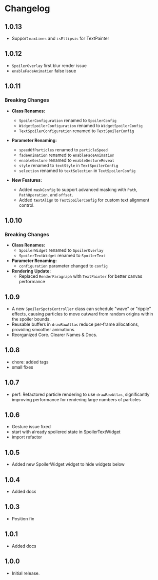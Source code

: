 # Changelog

## 1.0.13

* Support `maxLines` and `isEllipsis` for TextPainter

## 1.0.12

* `SpoilerOverlay` first blur render issue
* `enableFadeAnimation` false issue

## 1.0.11

### **Breaking Changes**

* **Class Renames:**
  * `SpoilerConfiguration` renamed to `SpoilerConfig`
  * `WidgetSpoilerConfiguration` renamed to `WidgetSpoilerConfig`
  * `TextSpoilerConfiguration` renamed to `TextSpoilerConfig`

* **Parameter Renaming:**
  * `speedOfParticles` renamed to `particleSpeed`
  * `fadeAnimation` renamed to `enableFadeAnimation`
  * `enableGesture` renamed to `enableGestureReveal`
  * `style` renamed to `textStyle` in `TextSpoilerConfig`
  * `selection` renamed to `textSelection` in `TextSpoilerConfig`

* **New Features:**
  * Added `maskConfig` to support advanced masking with `Path`, `PathOperation`, and `offset`.
  * Added `textAlign` to `TextSpoilerConfig` for custom text alignment control.

## 1.0.10

### **Breaking Changes**

* **Class Renames:**
  * `SpoilerWidget` renamed to `SpoilerOverlay`
  * `SpoilerTextWidget` renamed to `SpoilerText`
* **Parameter Renaming:**
  * `configuration` parameter changed to `config`
* **Rendering Update:**
  * Replaced `RenderParagraph` with `TextPainter` for better canvas performance

## 1.0.9

* A new `SpoilerSpotsController` class can schedule "wave" or "ripple" effects, causing particles to move outward from random origins within the spoiler bounds.
* Reusable buffers in `drawRawAtlas` reduce per-frame allocations, providing smoother animations.
* Reorganized Core. Clearer Names & Docs.

## 1.0.8

* chore: added tags
* small fixes

## 1.0.7

* perf: Refactored particle rendering to use `drawRawAtlas`, significantly improving performance for rendering large numbers of particles

## 1.0.6

* Gesture issue fixed
* start with already spoilered state in SpoilerTextWidget
* import refactor

## 1.0.5

* Added new SpoilerWidget widget to hide widgets below

## 1.0.4

* Added docs

## 1.0.3

* Position fix

## 1.0.1

* Added docs

## 1.0.0

* Initial release.
